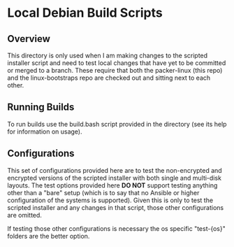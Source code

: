 # Local Debian Build Scripts

## Overview

This directory is only used when I am making changes to the scripted installer script and need to test local changes that have yet to be committed or merged to a branch.  These require that both the packer-linux (this repo) and the linux-bootstraps repo are checked out and sitting next to each other.

## Running Builds

To run builds use the build.bash script provided in the directory (see its help for information on usage).

## Configurations

This set of configurations provided here are to test the non-encrypted and encrypted versions of the scripted installer with both single and multi-disk layouts.  The test options provided here **DO NOT** support testing anything other than a "bare" setup (which is to say that no Ansible or higher configuration of the systems is supported).  Given this is only to test the scripted installer and any changes in that script, those other configurations are omitted.

If testing those other configurations is necessary the os specific "test-{os}" folders are the better option.
